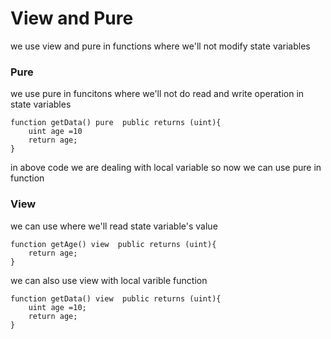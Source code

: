 # View and Pure 

we use view and pure in functions where we'll not modify state variables

### Pure
we use pure in funcitons where we'll not do read and write operation in state variables

    function getData() pure  public returns (uint){
        uint age =10
        return age;
    }

in above code we are dealing with local variable so now we can use pure in function

### View
we can use where we'll read state variable's value

    function getAge() view  public returns (uint){
        return age;
    }

we can also use view with local varible function

    function getData() view  public returns (uint){
        uint age =10;
        return age;
    }
    

